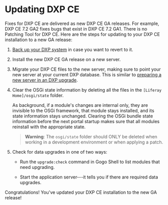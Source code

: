 # Updating DXP CE 

Fixes for DXP CE are delivered as new DXP CE GA releases. For example, DXP CE 7.2 GA2 fixes bugs that exist in DXP CE 7.2 GA1. There is no Patching Tool for DXP CE. Here are the steps for updating to your DXP CE installation to a new GA release:

1.  [Back up your DXP system](../backing-up.md) in case you want to revert to it. 

1.  Install the new DXP CE GA release on a new server. 

1.  Migrate your DXP CE files to the new server, making sure to point your new server at your current DXP database. This is similar to [preparing a new server in an DXP upgrade](https://help.liferay.com/hc/en-us/articles/360029031951-Preparing-a-New-Liferay-DXP-Server-for-Data-Upgrade). 

1.  Clear the OSGi state information by deleting all the files in the `[Liferay Home]/osgi/state` folder. 

    As background, if a module's changes are internal only, they are invisible to the OSGi framework, that module stays installed, and its state information stays unchanged. Clearing the OSGi bundle state information before the next portal startup makes sure that all modules reinstall with the appropriate state. 

    > **Warning**: The `osgi/state` folder should ONLY be deleted when working in a development environment or when applying a patch.

1.  Check for data upgrades in one of two ways: 

    -   Run the `upgrade:check` command in Gogo Shell to list modules that need upgrading. 

    -   Start the application server---it tells you if there are required data upgrades. 

Congratulations! You've updated your DXP CE installation to the new GA release!
